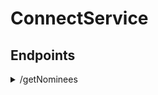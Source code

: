 # ConnectService

## Endpoints ##
<details>
   <summary>/getNominees</summary>
   <p>
   `{
         "qffNo": integer
      }`
  </p>
 </details>

